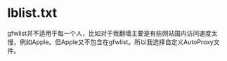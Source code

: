 # lblist.txt
gfwlist并不适用于每一个人，比如对于我翻墙主要是有些网站国内访问速度太慢，例如Apple。但Apple又不包含在gfwlist。所以我选择自定义AutoProxy文件。
